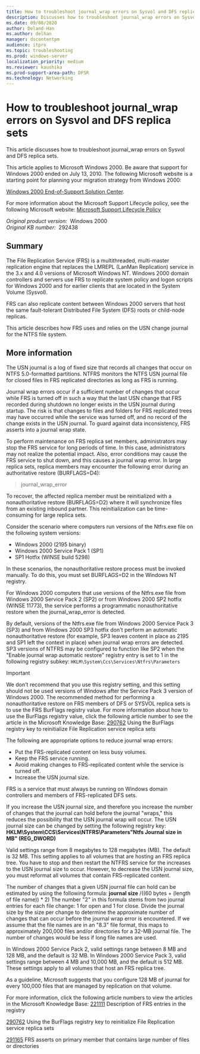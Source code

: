 ```yaml
---
title: How to troubleshoot journal_wrap errors on Sysvol and DFS replica sets
description: Discusses how to troubleshoot journal_wrap errors on Sysvol and DFS replica sets.
ms.date: 09/08/2020
author: Deland-Han
ms.author: delhan
manager: dscontentpm
audience: itpro
ms.topic: troubleshooting
ms.prod: windows-server
localization_priority: medium
ms.reviewer: kaushika
ms.prod-support-area-path: DFSR
ms.technology: Networking
---
```

# How to troubleshoot journal_wrap errors on Sysvol and DFS replica sets

This article discusses how to troubleshoot journal_wrap errors on Sysvol and DFS replica sets.

This article applies to Microsoft Windows 2000. Be aware that support for Windows 2000 ended on July 13, 2010. The following Microsoft website is a starting point for planning your migration strategy from Windows 2000: 

[Windows 2000 End-of-Support Solution Center](https://support.microsoft.com/win2000).

For more information about the Microsoft Support Lifecycle policy, see the following Microsoft website: [Microsoft Support Lifecycle Policy](/lifecycle/) 

_Original product version:_ &nbsp;Windows 2000  
_Original KB number:_ &nbsp;292438

## Summary

The File Replication Service (FRS) is a multithreaded, multi-master replication engine that replaces the LMREPL (LanMan Replication) service in the 3.x and 4.0 versions of Microsoft Windows NT. Windows 2000 domain controllers and servers use FRS to replicate system policy and logon scripts for Windows 2000 and for earlier clients that are located in the System Volume (Sysvol).

FRS can also replicate content between Windows 2000 servers that host the same fault-tolerant Distributed File System (DFS) roots or child-node replicas.

This article describes how FRS uses and relies on the USN change journal for the NTFS file system. 

## More information

The USN journal is a log of fixed size that records all changes that occur on NTFS 5.0-formatted partitions. NTFRS monitors the NTFS USN journal file for closed files in FRS replicated directories as long as FRS is running.

Journal wrap errors occur if a sufficient number of changes that occur while FRS is turned off in such a way that the last USN change that FRS recorded during shutdown no longer exists in the USN journal during startup. The risk is that changes to files and folders for FRS replicated trees may have occurred while the service was turned off, and no record of the change exists in the USN journal. To guard against data inconsistency, FRS asserts into a journal wrap state.

To perform maintenance on FRS replica set members, administrators may stop the FRS service for long periods of time. In this case, administrators may not realize the potential impact. Also, error conditions may cause the FRS service to shut down, and this causes a journal wrap error. In large replica sets, replica members may encounter the following error during an authoritative restore (BURFLAGS=D4):
> journal_wrap_error

To recover, the affected replica member must be reinitialized with a nonauthoritative restore (BURFLAGS=D2) where it will synchronize files from an existing inbound partner. This reinitialization can be time-consuming for large replica sets.

Consider the scenario where computers run versions of the Ntfrs.exe file on the following system versions:
- Windows 2000 (2195 binary)
- Windows 2000 Service Pack 1 (SP1)
- SP1 Hotfix (WINSE build 5298)

In these scenarios, the nonauthoritative restore process must be invoked manually. To do this, you must set BURFLAGS=D2 in the Windows NT registry.

For Windows 2000 computers that use versions of the Ntfrs.exe file from Windows 2000 Service Pack 2 (SP2) or from Windows 2000 SP2 hotfix (WINSE 11773), the service performs a programmatic nonauthoritative restore when the journal_wrap_error is detected.

By default, versions of the Ntfrs.exe file from Windows 2000 Service Pack 3 (SP3) and from Windows 2000 SP3 hotfix don't perform an automatic nonauthoritative restore (for example, SP3 leaves content in place as 2195 and SP1 left the context in place) when journal wrap errors are detected. SP3 versions of NTFRS may be configured to function like SP2 when the "Enable journal wrap automatic restore" registry entry is set to 1 in the following registry subkey: `HKLM\System\Ccs\Services\Ntfrs\Parameters`  
> [!IMPORTANT]
> We don't recommend that you use this registry setting, and this setting should not be used versions of Windows after the Service Pack 3 version of Windows 2000. The recommended method for performing a nonauthoritative restore on FRS members of DFS or SYSVOL replica sets is to use the FRS BurFlags registry value. For more information about how to use the BurFlags registry value, click the following article number to see the article in the Microsoft Knowledge Base: [290762](https://support.microsoft.com/help/290762) Using the BurFlags registry key to reinitialize File Replication service replica sets

The following are appropriate options to reduce journal wrap errors:

- Put the FRS-replicated content on less busy volumes.
- Keep the FRS service running.
- Avoid making changes to FRS-replicated content while the service is turned off.
- Increase the USN journal size.

FRS is a service that must always be running on Windows domain controllers and members of FRS-replicated DFS sets.

If you increase the USN journal size, and therefore you increase the number of changes that the journal can hold before the journal "wraps," this reduces the possibility that the USN journal wrap will occur. The USN journal size can be changed by setting the following registry key: **HKLM\System\CCS\Services\NTFRS\Parameters\"Ntfs Journal size in MB" (REG_DWORD)**  

Valid settings range from 8 megabytes to 128 megabytes (MB). The default is 32 MB. This setting applies to all volumes that are hosting an FRS replica tree. You have to stop and then restart the NTFRS service for the increases to the USN journal size to occur. However, to decrease the USN journal size, you must reformat all volumes that contain FRS-replicated content.

The number of changes that a given USN journal file can hold can be estimated by using the following formula: **journal size** /((60 bytes + (length of file name)) * 2)
The number "2" in this formula stems from two journal entries for each file change: 1 for open and 1 for close. Divide the journal size by the size per change to determine the approximate number of changes that can occur before the journal wrap error is encountered. If we assume that the file names are in an "8.3" file format, this maps to approximately 200,000 files and/or directories for a 32-MB journal file. The number of changes would be less if long file names are used.

In Windows 2000 Service Pack 2, valid settings range between 8 MB and 128 MB, and the default is 32 MB. In Windows 2000 Service Pack 3, valid settings range between 4 MB and 10,000 MB, and the default is 512 MB. These settings apply to all volumes that host an FRS replica tree.

As a guideline, Microsoft suggests that you configure 128 MB of journal for every 100,000 files that are managed by replication on that volume.

 For more information, click the following article numbers to view the articles in the Microsoft Knowledge Base: [221111](https://support.microsoft.com/help/221111) Description of FRS entries in the registry  

[290762](https://support.microsoft.com/help/290762) Using the BurFlags registry key to reinitialize File Replication service replica sets  

[291165](https://support.microsoft.com/help/291165) FRS asserts on primary member that contains large number of files or directories
